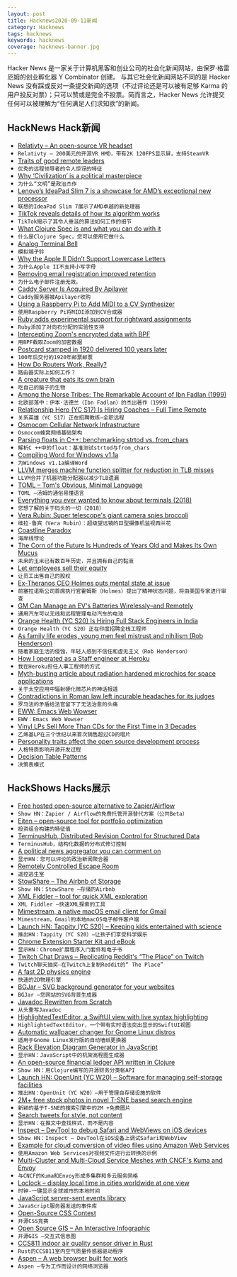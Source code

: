 ```yaml
---
layout: post
title: Hacknews2020-09-11新闻
category: Hacknews
tags: hacknews
keywords: hacknews
coverage: hacknews-banner.jpg
---
```


Hacker News 是一家关于计算机黑客和创业公司的社会化新闻网站，由保罗·格雷厄姆的创业孵化器 Y Combinator 创建。
与其它社会化新闻网站不同的是 Hacker News 没有踩或反对一条提交新闻的选项（不过评论还是可以被有足够 Karma 的用户投反对票）；只可以赞或是完全不投票。简而言之，Hacker News 允许提交任何可以被理解为“任何满足人们求知欲”的新闻。

## HackNews Hack新闻


- [Relativty  – An open-source VR headset](https://www.relativty.com/)
- `Relativty – 200美元的开源VR HMD，带有2K 120FPS显示屏，支持SteamVR`
- [Traits of good remote leaders](https://www.bbc.com/worklife/article/20200827-why-in-person-leaders-may-not-be-the-best-virtual-ones)
- `优秀的远程领导者的令人惊讶的特征`
- [Why ‘Civilization’ is a political masterpiece](https://unherd.com/2020/09/why-civilization-is-a-political-masterpiece/)
- `为什么“文明”是政治杰作`
- [Lenovo’s IdeaPad Slim 7 is a showcase for AMD’s exceptional new processor](https://www.theverge.com/21423498/lenovo-ideapad-slim-7-2020-amd-review)
- `联想的IdeaPad Slim 7展示了AMD卓越的新处理器`
- [TikTok reveals details of how its algorithm works](https://www.axios.com/inside-tiktoks-killer-algorithm-52454fb2-6bab-405d-a407-31954ac1cf16.html)
- `TikTok揭示了其令人垂涎的算法如何工作的细节`
- [What Clojure Spec is and what you can do with it](https://www.pixelated-noise.com/blog/2020/09/10/what-spec-is/)
- `什么是Clojure Spec，您可以使用它做什么`
- [Analog Terminal Bell](http://analogterminalbell.com)
- `模拟端子铃`
- [Why the Apple II Didn’t Support Lowercase Letters](http://www.vintagecomputing.com/index.php/archives/2833/why-the-apple-ii-didnt-support-lowercase-letters)
- `为什么Apple II不支持小写字母`
- [Removing email registration improved retention](https://solitaired.com/email-registration-is-dead)
- `为什么电子邮件注册无效。`
- [Caddy Server Is Acquired By Apilayer](https://www.ardanlabs.com/news/2020/08/caddy-server-is-acquired/)
- `Caddy服务器被Apilayer收购`
- [Using a Raspberry Pi to Add MIDI to a CV Synthesizer](https://schollz.com/raspberrypi/monotron/)
- `使用Raspberry Pi将MIDI添加到CV合成器`
- [Ruby adds experimental support for rightward assignments](https://blog.saeloun.com/2020/08/31/ruby-adds-experimental-rightward-assignment)
- `Ruby添加了对向右分配的实验性支持`
- [Intercepting Zoom's encrypted data with BPF](https://confused.ai/posts/intercepting-zoom-tls-encryption-bpf-uprobes)
- `用BPF截取Zoom的加密数据`
- [Postcard stamped in 1920 delivered 100 years later](https://www.fox17online.com/news/local-news/michigan/postcard-stamped-in-1920-delivered-100-years-later)
- `100年后交付的1920年邮票邮票`
- [How Do Routers Work, Really?](https://kamila.is//teaching/how-routers-work/)
- `路由器实际上如何工作？`
- [A creature that eats its own brain](https://goodheartextremescience.wordpress.com/2010/01/27/meet-the-creature-that-eats-its-own-brain/)
- `吃自己的脑子的生物`
- [Among the Norse Tribes: The Remarkable Account of Ibn Fadlan (1999)](https://archive.aramcoworld.com/issue/199906/among.the.norse.tribes-the.remarkable.account.of.ibn.fadlan.htm)
- `北欧部落中：伊本·法德兰（Ibn Fadlan）的杰出著作（1999）`
- [Relationship Hero (YC S17) Is Hiring Coaches – Full Time Remote](https://relationshiphero.com/careers?role=coach)
- `关系英雄（YC S17）正在招聘教练–全职远程`
- [Osmocom Cellular Network Infrastructure](https://osmocom.org/projects/cellular-infrastructure/wiki)
- `Osmocom蜂窝网络基础架构`
- [Parsing floats in C++: benchmarking strtod vs. from_chars](https://lemire.me/blog/2020/09/10/parsing-floats-in-c-benchmarking-strtod-vs-from_chars/)
- `解析C ++中的float：基准测试strtod与from_chars`
- [Compiling Word for Windows v1.1a](https://richardlewis.org/blog/2020/7/31/opus-compiling-word-for-windows-1-1a)
- `为Windows v1.1a编译Word`
- [LLVM merges machine function splitter for reduction in TLB misses](https://lists.llvm.org/pipermail/llvm-dev/2020-August/144012.html)
- `LLVM合并了机器功能分配器以减少TLB遗漏`
- [TOML – Tom's Obvious, Minimal Language](https://toml.io/en/)
- `TOML –汤姆的通俗易懂语言`
- [Everything you ever wanted to know about terminals (2018)](https://xn--rpa.cc/irl/term.html)
- `您想了解的关于码头的一切（2018）`
- [Vera Rubin: Super telescope's giant camera spies broccoli](https://www.bbc.co.uk/news/science-environment-54066586)
- `维拉·鲁宾（Vera Rubin）：超级望远镜的巨型摄像机监视西兰花`
- [Coastline Paradox](https://en.wikipedia.org/wiki/Coastline_paradox)
- `海岸线悖论`
- [The Corn of the Future Is Hundreds of Years Old and Makes Its Own Mucus](https://www.smithsonianmag.com/science-nature/corn-future-hundreds-years-old-and-makes-its-own-mucus-180969972/)
- `未来的玉米已有数百年历史，并且拥有自己的黏液`
- [Let employees sell their equity](https://kevin.burke.dev/kevin/let-employees-sell-equity/)
- `让员工出售自己的股权`
- [Ex-Theranos CEO Holmes puts mental state at issue](https://www.reuters.com/article/us-theranos-holmes/ex-theranos-ceo-holmes-puts-mental-state-at-issue-to-be-examined-by-u-s-experts-idUSKBN2612Q3)
- `前塞拉诺斯公司首席执行官霍姆斯（Holmes）提出了精神状态问题，将由美国专家进行审查`
- [GM Can Manage an EV's Batteries Wirelessly–and Remotely](https://spectrum.ieee.org/cars-that-think/energy/batteries-storage/ieee-spectrum-exclusive-gm-can-manage-an-evs-batteries-wirelesslyand-remotely)
- `通用汽车可以无线和远程管理电动汽车的电池`
- [Orange Health (YC S20) Is Hiring Full Stack Engineers in India](https://www.orangehealth.in/jobs/full-stack-engineer)
- `Orange Health（YC S20）正在印度招聘全栈工程师`
- [As family life erodes, young men feel mistrust and nihilism (Rob Henderson)](https://www.city-journal.org/family-instability-fuels-violence-among-young-men)
- `随着家庭生活的侵蚀，年轻人感到不信任和虚无主义（Rob Henderson）`
- [How I operated as a Staff engineer at Heroku](http://amyunger.com/blog/2020/09/10/staff-engineer-at-heroku.html)
- `我在Heroku担任人事工程师的方式`
- [Myth-busting article about radiation hardened microchips for space applications](https://habr.com/en/post/518366/)
- `关于太空应用中辐射硬化微芯片的神话报道`
- [Contradictions in Roman law left incurable headaches for its judges](https://www.historytoday.com/history-matters/how-get-away-murder)
- `罗马法的矛盾给法官留下了无法治愈的头痛`
- [EWW: Emacs Web Wowser](https://www.gnu.org/software/emacs/manual/html_mono/eww.html)
- `EWW：Emacs Web Wowser`
- [Vinyl LPs Sell More Than CDs for the First Time in 3 Decades](http://www.synthtopia.com/content/2020/09/10/vinyl-lps-sell-more-than-cds-for-the-first-time-in-3-decades/)
- `乙烯基LP在三个世纪以来首次销售超过CD的唱片`
- [Personality traits affect the open source development process](https://www.functionize.com/blog/how-personality-traits-affect-the-open-source-development-process/)
- `人格特质影响开源开发过程`
- [Decision Table Patterns](https://www.hillelwayne.com/post/decision-table-patterns/)
- `决策表模式`


## HackShows Hacks展示

- [ Free hosted open-source alternative to Zapier/Airflow](https://cloud.titanoboa.io/index.html)
- `Show HN：Zapier / Airflow的免费托管开源替代方案（公共Beta）`
- [ Eiten – open-source tool for portfolio optimization](https://github.com/tradytics/eiten)
- `投资组合构建的特征值`
- [ TerminusHub, Distributed Revision Control for Structured Data](https://terminusdb.com/hub/)
- `TerminusHub，结构化数据的分布式修订控制`
- [ A political news aggregator you can comment on](https://www.newscomment.us/)
- `显示HN：您可以评论的政治新闻聚合器`
- [ Remotely Controlled Escape Room](https://www.thebureauorlando.com/remote-games)
- `遥控逃生室`
- [ StowShare – The Airbnb of Storage](https://getstowshare.com/)
- `Show HN：StowShare –存储的Airbnb`
- [ XML Fiddler – tool for quick XML exploration](https://masa331.github.io/xml_fiddler/)
- `XML Fiddler –快速XML探索的工具`
- [ Mimestream, a native macOS email client for Gmail](https://mimestream.com)
- `Mimestream，Gmail的本地macOS电子邮件客户端`
- [Launch HN: Tappity (YC S20) – Keeping kids entertained with science](item?id=24423463)
- `推出HN：Tappity（YC S20）–让孩子们享受科学娱乐`
- [ Chrome Extension Starter Kit and eBook](https://ChromeExtensionKit.com?ref=showhn)
- `显示HN：Chrome扩展程序入门套件和电子书`
- [ Twitch Chat Draws – Replicating Reddit's “The Place” on Twitch](https://github.com/petargyurov/twitch-draws)
- `Twitch聊天抽奖–在Twitch上复制Reddit的“ The Place”`
- [ A fast 2D physics engine](https://github.com/mtsamis/box2d-optimized)
- `快速的2D物理引擎`
- [ BGJar – SVG background generator for your websites](https://bgjar.com/)
- `BGJar –您网站的SVG背景生成器`
- [ Javadoc Rewritten from Scratch](https://github.com/sebkur/javadoc-ng)
- `从头重写Javadoc`
- [ HighlightedTextEditor, a SwiftUI view with live syntax highlighting](https://github.com/kyle-n/HighlightedTextEditor)
- `HighlightedTextEditor，一个带有实时语法突出显示的SwiftUI视图`
- [ Automatic wallpaper changer for Gnome Linux distros](https://github.com/cipz/wallpaper_changer)
- `适用于Gnome Linux发行版的自动墙纸更换器`
- [ Rack Elevation Diagram Generator in JavaScript](https://wjholden.com/rack)
- `显示HN：JavaScript中的机架高程图生成器`
- [ An open-source financial ledger API written in Clojure](https://github.com/decimals/sequence)
- `Show HN：用Clojure编写的开源财务分类帐API`
- [Launch HN: OpenUnit (YC W20) – Software for managing self-storage facilities](item?id=24433031)
- `推出HN：OpenUnit（YC W20）–用于管理自存储设施的软件`
- [ 2M+ free stock photos in novel T-SNE based search engine](https://zoomstock.com)
- `新颖的基于T-SNE的搜索引擎中的2M +免费图片`
- [ Search tweets for style, not content](https://same.energy)
- `显示HN：在推文中查找样式，而不是内容`
- [ Inspect – DevTool to debug Safari and WebViews on iOS devices](https://inspect.dev/)
- `Show HN：Inspect – DevTool在iOS设备上调试Safari和WebView`
- [ Example for cloud conversion of video files using Amazon Web Services](https://github.com/JanciVd/laravel-aws-video-conversion)
- `使用Amazon Web Services对视频文件进行云转换的示例`
- [ Multi-Cluster and Multi-Cloud Service Meshes with CNCF's Kuma and Envoy](https://konghq.com/blog/multi-cluster-multi-cloud-service-meshes-with-cncfs-kuma-and-envoy/)
- `与CNCF的Kuma和Envoy形成多集群和多云服务网格`
- [ Loclock – display local time in cities worldwide at one view](https://www.ionstage.org/loclock/)
- `时钟-一键显示全球城市的本地时间`
- [ JavaScript server-sent events library](https://github.com/fanout/js-eventstream)
- `JavaScript服务器发送的事件库`
- [ Open-Source CSS Contest](https://csscontest.com/)
- `开源CSS竞赛`
- [ Open Source GIS – An Interactive Infographic](https://makepath.com/history-of-open-source-gis/)
- `开源GIS –交互式信息图`
- [ CCS811 indoor air quality sensor driver in Rust](https://blog.eldruin.com/ccs811-indoor-air-quality-sensor-driver-in-rust/)
- `Rust的CCS811室内空气质量传感器驱动程序`
- [ Aspen – A web browser built for work](https://www.aspen.cloud/)
- `Aspen –专为工作而设计的网络浏览器`

